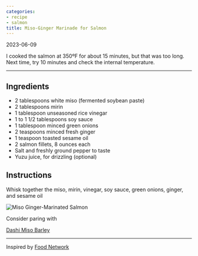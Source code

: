 ```yaml
---
categories:
- recipe
- salmon
title: Miso-Ginger Marinade for Salmon
---
```


2023-06-09

I cooked the salmon at 350ºF for about 15 minutes, but that was too long. Next time, try 10 minutes and check the internal temperature.

***

## Ingredients

- 2 tablespoons white miso (fermented soybean paste)
- 2 tablespoons mirin
- 1 tablespoon unseasoned rice vinegar
- 1 to 1 1/2 tablespoons soy sauce
- 1 tablespoon minced green onions
- 2 teaspoons minced fresh ginger
- 1 teaspoon toasted sesame oil
- 2 salmon fillets, 8 ounces each
- Salt and freshly ground pepper to taste
- Yuzu juice, for drizzling (optional)

## Instructions
Whisk together the miso, mirin, vinegar, soy sauce, green onions, ginger, and sesame oil 


![Miso Ginger-Marinated Salmon](https://sat02pap004files.storage.live.com/y4m5VEXdl1G-hHyiN5Ry-UUYW8gPdsPitLisMhzLbKXRHOnde30mI2P8VFk-rVZ3R2UtysrXBe4K2i27cqUWMdIcq03igeudk2sbjd3IIFXdi-7C8p3KXOCWZa7EXAKD67sRLS9IGhHTYJXpybWBN7McDzn_rfcxX3MIBa9d8tbLOOn9aBeRnBys1jpXoRqsIQi?width=660&height=495&cropmode=none?no.jpg)

Consider paring with 

[Dashi Miso Barley](Barley.md#dashi-miso-barley)



***

Inspired by [Food Network](https://www.foodnetwork.com/recipes/bobby-flay/miso-ginger-marinated-grilled-salmon-recipe-1943712)